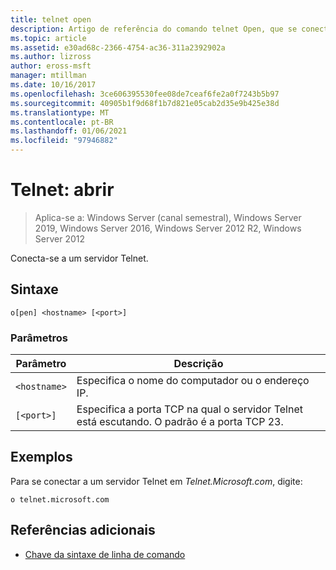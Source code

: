```yaml
---
title: telnet open
description: Artigo de referência do comando telnet Open, que se conecta a um servidor Telnet.
ms.topic: article
ms.assetid: e30ad68c-2366-4754-ac36-311a2392902a
ms.author: lizross
author: eross-msft
manager: mtillman
ms.date: 10/16/2017
ms.openlocfilehash: 3ce606395530fee08de7ceaf6fe2a0f7243b5b97
ms.sourcegitcommit: 40905b1f9d68f1b7d821e05cab2d35e9b425e38d
ms.translationtype: MT
ms.contentlocale: pt-BR
ms.lasthandoff: 01/06/2021
ms.locfileid: "97946882"
---
```

# <a name="telnet-open"></a>Telnet: abrir

> Aplica-se a: Windows Server (canal semestral), Windows Server 2019, Windows Server 2016, Windows Server 2012 R2, Windows Server 2012

Conecta-se a um servidor Telnet.

## <a name="syntax"></a>Sintaxe

```
o[pen] <hostname> [<port>]
```

### <a name="parameters"></a>Parâmetros

| Parâmetro | Descrição |
|--|--|
| `<hostname>` | Especifica o nome do computador ou o endereço IP. |
| `[<port>]` | Especifica a porta TCP na qual o servidor Telnet está escutando. O padrão é a porta TCP 23. |

## <a name="examples"></a>Exemplos

Para se conectar a um servidor Telnet em *Telnet.Microsoft.com*, digite:

```
o telnet.microsoft.com
```

## <a name="additional-references"></a>Referências adicionais

- [Chave da sintaxe de linha de comando](command-line-syntax-key.md)
